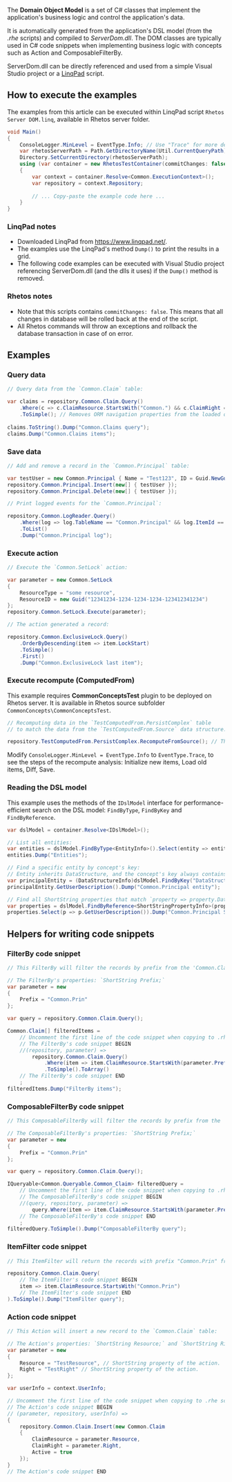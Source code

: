The **Domain Object Model** is a set of C# classes that implement the application's business logic and control the application's data.

It is automatically generated from the application's DSL model (from the *.rhe* scripts) and compiled to *ServerDom.dll*.
The DOM classes are typically used in C# code snippets when implementing business logic with concepts such as Action and ComposableFilterBy.

ServerDom.dll can be directly referenced and used from a simple Visual Studio project or a [LinqPad](https://www.linqpad.net/) script.

## How to execute the examples

The examples from this article can be executed within LinqPad script `Rhetos Server DOM.linq`, available in Rhetos server folder.

```C#
void Main()
{
    ConsoleLogger.MinLevel = EventType.Info; // Use "Trace" for more details log.
    var rhetosServerPath = Path.GetDirectoryName(Util.CurrentQueryPath);
    Directory.SetCurrentDirectory(rhetosServerPath);
    using (var container = new RhetosTestContainer(commitChanges: false)) // Use this parameter to COMMIT or ROLLBACK the data changes.
    {
        var context = container.Resolve<Common.ExecutionContext>();
        var repository = context.Repository;
        
        // ... Copy-paste the example code here ...
    }
}
```

### LinqPad notes

* Downloaded LinqPad from https://www.linqpad.net/.
* The examples use the LinqPad's method `Dump()` to print the results in a grid.
* The following code examples can be executed with Visual Studio project referencing ServerDom.dll (and the dlls it uses) if the `Dump()` method is removed.

### Rhetos notes

* Note that this scripts contains `commitChanges: false`. This means that all changes in database will be rolled back at the end of the script.
* All Rhetos commands will throw an exceptions and rollback the database transaction in case of on error.

## Examples

### Query data

```C#
// Query data from the `Common.Claim` table:

var claims = repository.Common.Claim.Query()
    .Where(c => c.ClaimResource.StartsWith("Common.") && c.ClaimRight == "New")
    .ToSimple(); // Removes ORM navigation properties from the loaded objects.
    
claims.ToString().Dump("Common.Claims query");
claims.Dump("Common.Claims items");
```

### Save data

```C#
// Add and remove a record in the `Common.Principal` table:

var testUser = new Common.Principal { Name = "Test123", ID = Guid.NewGuid() };
repository.Common.Principal.Insert(new[] { testUser });
repository.Common.Principal.Delete(new[] { testUser });

// Print logged events for the `Common.Principal`:

repository.Common.LogReader.Query()
    .Where(log => log.TableName == "Common.Principal" && log.ItemId == testUser.ID)
    .ToList()
    .Dump("Common.Principal log");
```

### Execute action

```C#
// Execute the `Common.SetLock` action:

var parameter = new Common.SetLock
{
    ResourceType = "some resource",
    ResourceID = new Guid("12341234-1234-1234-1234-123412341234")
};
repository.Common.SetLock.Execute(parameter);

// The action generated a record:

repository.Common.ExclusiveLock.Query()
    .OrderByDescending(item => item.LockStart)
    .ToSimple()
    .First()
    .Dump("Common.ExclusiveLock last item");
```

### Execute recompute (ComputedFrom)

This example requires **CommonConceptsTest** plugin to be deployed on Rhetos server. It is available in Rhetos source subfolder `CommonConcepts\CommonConceptsTest`.

```C#
// Recomputing data in the `TestComputedFrom.PersistComplex` table
// to match the data from the `TestComputedFrom.Source` data structure:

repository.TestComputedFrom.PersistComplex.RecomputeFromSource(); // The recompute method's name is "RecomputeFrom" + data source name.
```

Modify `ConsoleLogger.MinLevel = EventType.Info` to `EventType.Trace`, to see the steps of the recompute analysis: Initialize new items, Load old items, Diff, Save.

### Reading the DSL model

This example uses the methods of the `IDslModel` interface for performance-efficient search on the DSL model: `FindByType`, `FindByKey` and `FindByReference`.

```C#
var dslModel = container.Resolve<IDslModel>();

// List all entities:
var entities = dslModel.FindByType<EntityInfo>().Select(entity => entity.Module.Name + "." + entity.Name);
entities.Dump("Entities");

// Find a specific entity by concept's key:
// Entity inherits DataStructure, and the concept's key always contains the base concept's type name.
var principalEntity = (DataStructureInfo)dslModel.FindByKey("DataStructureInfo Common.Principal");
principalEntity.GetUserDescription().Dump("Common.Principal entity");

// Find all ShortString properties that match `property => property.DataStructure == principalEntity`
var properties = dslModel.FindByReference<ShortStringPropertyInfo>(property => property.DataStructure, principalEntity);
properties.Select(p => p.GetUserDescription()).Dump("Common.Principal ShortString properties");
```

## Helpers for writing code snippets

### FilterBy code snippet

```C#
// This FilterBy will filter the records by prefix from the 'Common.Claim' table.

// The FilterBy's properties: `ShortString Prefix;`
var parameter = new
{
    Prefix = "Common.Prin"
};

var query = repository.Common.Claim.Query();

Common.Claim[] filteredItems =
    // Uncomment the first line of the code snippet when copying to .rhe script.
    // The FilterBy's code snippet BEGIN
    //(repository, parameter) =>
        repository.Common.Claim.Query()
            .Where(item => item.ClaimResource.StartsWith(parameter.Prefix))
            .ToSimple().ToArray()
    // The FilterBy's code snippet END
    ;
filteredItems.Dump("FilterBy items");
```

### ComposableFilterBy code snippet

```C#
// This ComposableFilterBy will filter the records by prefix from the 'Common.Claim' table.

// The ComposableFilterBy's properties: `ShortString Prefix;`
var parameter = new
{
    Prefix = "Common.Prin"
};

var query = repository.Common.Claim.Query();

IQueryable<Common.Queryable.Common_Claim> filteredQuery =
    // Uncomment the first line of the code snippet when copying to .rhe script.
    // The ComposableFilterBy's code snippet BEGIN
    //(query, repository, parameter) =>
        query.Where(item => item.ClaimResource.StartsWith(parameter.Prefix))
    // The ComposableFilterBy's code snippet END
    ;
filteredQuery.ToSimple().Dump("ComposableFilterBy query");
```

### ItemFilter code snippet

```C#
// This ItemFilter will return the records with prefix "Common.Prin" from the 'Common.Claim' table.

repository.Common.Claim.Query(
    // The ItemFilter's code snippet BEGIN
    item => item.ClaimResource.StartsWith("Common.Prin")
    // The ItemFilter's code snippet END
).ToSimple().Dump("ItemFilter query");
```

### Action code snippet

```C#
// This Action will insert a new record to the `Common.Claim` table:

// The Action's properties: `ShortString Resource;` and `ShortString Right;`.
var parameter = new
{
    Resource = "TestResource", // ShortString property of the action.
    Right = "TestRight" // ShortString property of the action.
};

var userInfo = context.UserInfo;

// Uncomment the first line of the code snippet when copying to .rhe script.
// The Action's code snippet BEGIN
// (parameter, repository, userInfo) =>
{
    repository.Common.Claim.Insert(new Common.Claim
    {
        ClaimResource = parameter.Resource,
        ClaimRight = parameter.Right,
        Active = true
    });
}
// The Action's code snippet END
```
